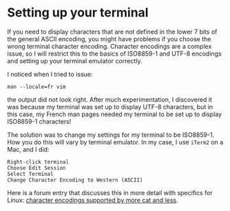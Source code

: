 # Setting up your terminal

If you need to display characters that are not defined in the lower 7 bits of the general ASCII
encoding, you might have problems if you choose the wrong terminal character encoding.
Character encodings are a complex issue, so I will restrict this to the basics of ISO8859-1 and
UTF-8 encodings and setting up your terminal emulator correctly.

I noticed when I tried to issue:
```
man --locale=fr vim
```

the output did not look right. After much experimentation, I discovered it was because
my terminal was set up to display UTF-8 characters, but in this case, my French man pages needed 
my terminal to be set up to display ISO8859-1 characters!

The solution was to change my settings for my terminal to be ISO8859-1.
How you do this will vary by terminal emulator. In my case, I use `iTerm2` on a Mac, and I did:
```
Right-click terminal
Choose Edit Session
Select Terminal
Change Character Encoding to Western (ASCII)
```

Here is a forum entry that discusses this in more detail with specifics for Linux:
[character encodings supported by more cat and less](https://unix.stackexchange.com/questions/78776/characters-encodings-supported-by-more-cat-and-less). 
